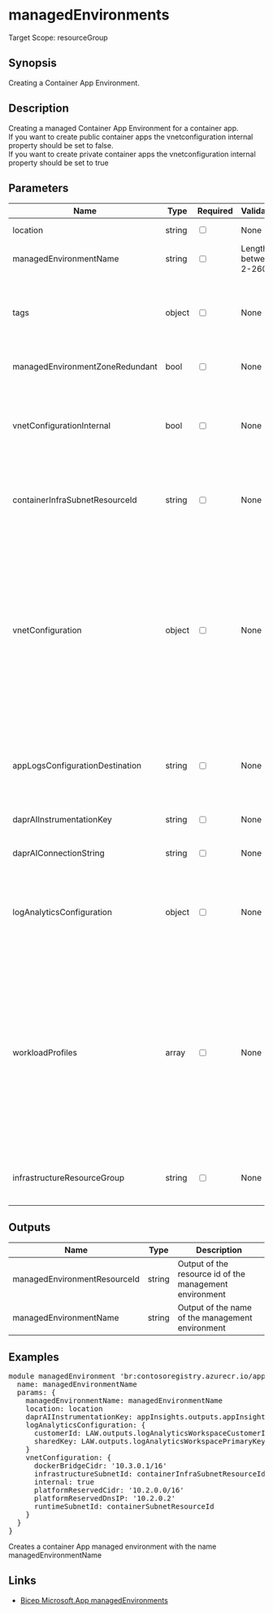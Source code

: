 ﻿# managedEnvironments

Target Scope: resourceGroup

## Synopsis
Creating a Container App Environment.

## Description
Creating a managed Container App Environment for a container app.<br>
If you want to create public container apps the vnetconfiguration internal property should be set to false.<br>
If you want to create private container apps the vnetconfiguration internal property should be set to true

## Parameters
| Name | Type | Required | Validation | Default value | Description |
| -- |  -- | -- | -- | -- | -- |
| location | string | <input type="checkbox"> | None | <pre>resourceGroup().location</pre> | Specifies the Azure location where the resource should be created. Defaults to the resourcegroup location. |
| managedEnvironmentName | string | <input type="checkbox"> | Length between 2-260 | <pre>'cae-&#36;{uniqueString(resourceGroup().id)}'</pre> | The name for the managed Environment for the Container App. |
| tags | object | <input type="checkbox"> | None | <pre>{}</pre> | The tags to apply to this resource. This is an object with key/value pairs.<br>Example:<br>{<br>&nbsp;&nbsp;&nbsp;FirstTag: myvalue<br>&nbsp;&nbsp;&nbsp;SecondTag: another value<br>} |
| managedEnvironmentZoneRedundant | bool | <input type="checkbox"> | None | <pre>false</pre> | Whether or not this Managed Environment is zone-redundant. If this is true, you must set the vnetConfiguration object. |
| vnetConfigurationInternal | bool | <input type="checkbox"> | None | <pre>false</pre> | Boolean indicating if the environment only has an internal load balancer and does not have a public static IP resource.<br>You must provide infrastructureSubnetId if the value is set to true.<br>When true, the endpoint is an internal load balancer, when false: the hosted apps are exposed on an internet-accessible IP address |
| containerInfraSubnetResourceId | string | <input type="checkbox"> | None | <pre>''</pre> | When vnetConfigurationInternal is true, it specifies the resource id of the subnet for Infrastructure components for the Container App.<br>This subnet must be in the same Vnet as the subnet defined in runtimeSubnetId when defined. It must be pre-existing. |
| vnetConfiguration | object | <input type="checkbox"> | None | <pre>{<br>  infrastructureSubnetId: vnetConfigurationInternal ? containerInfraSubnetResourceId : ''<br>  internal: vnetConfigurationInternal<br>}</pre> | Vnet configuration for the managed environment. If Zone Redundancy is true or (vnetConfiguration)Internal is true, this must be filled.<br>See for more information https://learn.microsoft.com/en-us/azure/templates/microsoft.app/managedenvironments?pivots=deployment-language-bicep#vnetconfiguration<br>Example:<br>{<br>&nbsp;&nbsp;&nbsp;dockerBridgeCidr: '10.3.0.1/16'<br>&nbsp;&nbsp;&nbsp;infrastructureSubnetId: resourceId('Microsoft.Network/virtualNetworks/subnets', vnetName, infraSubnetName)<br>&nbsp;&nbsp;&nbsp;internal: true<br>&nbsp;&nbsp;&nbsp;platformReservedCidr: '10.2.0.0/16'<br>&nbsp;&nbsp;&nbsp;platformReservedDnsIP: '10.2.0.2'<br>&nbsp;&nbsp;&nbsp;runtimeSubnetId: resourceId('Microsoft.Network/virtualNetworks/subnets', vnetName, runtimeSubnetName)<br>} |
| appLogsConfigurationDestination | string | <input type="checkbox"> | None | <pre>''</pre> | Cluster configuration which enables the log daemon to export app logs to a destination.<br>If 'log-analytics' is the value, you should provide valid values for the logAnalyticsConfiguration object for customerId and SharedKey.<br>Example:<br>&nbsp;&nbsp;'log-analytics' |
| daprAIInstrumentationKey | string | <input type="checkbox"> | None | <pre>''</pre> | The Instrumentation key for the AppInsights workspace.<br>Example:<br>applicationInsights.properties.InstrumentationKey |
| daprAIConnectionString | string | <input type="checkbox"> | None | <pre>''</pre> | The Instrumentation key for the AppInsights workspace.<br>Example:<br>applicationInsights.properties.InstrumentationKey |
| logAnalyticsConfiguration | object | <input type="checkbox"> | None | <pre>{}</pre> | Configuration for logging in a Log Analytics workspace.<br>Example:<br>{<br>&nbsp;&nbsp;&nbsp;customerId: logAnalyticsWorkspace.properties.customerId<br>&nbsp;&nbsp;&nbsp;sharedKey: logAnalyticsWorkspace.listKeys().primarySharedKey<br>} |
| workloadProfiles | array | <input type="checkbox"> | None | <pre>[]</pre> | Workload profiles configured for the Managed Environment for workloads to run on.<br>If you create an empty array, a Consumption plan will be used, else a Consumption + Dedicated plan will be used and the workflow profile is enabled.<br>You can create more workload profile later on.<br>Example:<br>[<br>&nbsp;&nbsp;&nbsp;{<br>&nbsp;&nbsp;&nbsp;&nbsp;&nbsp;name: 'Consumption'<br>&nbsp;&nbsp;&nbsp;&nbsp;&nbsp;workloadProfileType: 'Consumption'<br>&nbsp;&nbsp;&nbsp;}<br>&nbsp;&nbsp;&nbsp;{<br>&nbsp;&nbsp;&nbsp;&nbsp;&nbsp;name: 'Dedicated-D4'<br>&nbsp;&nbsp;&nbsp;&nbsp;&nbsp;workloadProfileType: 'D4'<br>&nbsp;&nbsp;&nbsp;&nbsp;&nbsp;MinimumCount: 1<br>&nbsp;&nbsp;&nbsp;&nbsp;&nbsp;MaximumCount: 2<br>&nbsp;&nbsp;&nbsp;}<br>] |
| infrastructureResourceGroup | string | <input type="checkbox"> | None | <pre>'MC_ME_&#36;{managedEnvironmentName}'</pre> | Possibility to provide custom resourcegroup for the infrastructure resources of the managed environment.<br>Should not pre-exist or deployment will fail.<br>If not provided, the resourcegroup will be named: ME_<managedEnvironmentName>_<containerAppsName>_<locationName>, eg. ME_my-environment_my-container-apps_westeurope. |

## Outputs
| Name | Type | Description |
| -- |  -- | -- |
| managedEnvironmentResourceId | string | Output of the resource id of the management environment |
| managedEnvironmentName | string | Output of the name of the management environment |

## Examples
<pre>
module managedEnvironment 'br:contosoregistry.azurecr.io/app/managedenvironments:latest' = {
  name: managedEnvironmentName
  params: {
    managedEnvironmentName: managedEnvironmentName
    location: location
    daprAIInstrumentationKey: appInsights.outputs.appInsightsInstrumentationKey
    logAnalyticsConfiguration: {
      customerId: LAW.outputs.logAnalyticsWorkspaceCustomerId
      sharedKey: LAW.outputs.logAnalyticsWorkspacePrimaryKey
    }
    vnetConfiguration: {
      dockerBridgeCidr: '10.3.0.1/16'
      infrastructureSubnetId: containerInfraSubnetResourceId
      internal: true
      platformReservedCidr: '10.2.0.0/16'
      platformReservedDnsIP: '10.2.0.2'
      runtimeSubnetId: containerSubnetResourceId
    }
  }
}
</pre>
<p>Creates a container App managed environment with the name managedEnvironmentName</p>

## Links
- [Bicep Microsoft.App managedEnvironments](https://learn.microsoft.com/en-us/azure/templates/microsoft.app/managedenvironments?pivots=deployment-language-bicep)
